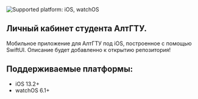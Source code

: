 ![Supported platform: iOS, watchOS](https://img.shields.io/badge/platform-iOS%2C%20watchOS-lightgrey)
## Личный кабинет студента АлтГТУ.
Мобильное приложение для АлтГТУ под iOS, построенное c помощью SwiftUI.
Описание будет добавленно к открытию репозитория!

## Поддерживаемые платформы:

* iOS 13.2+
* watchOS 6.1+
